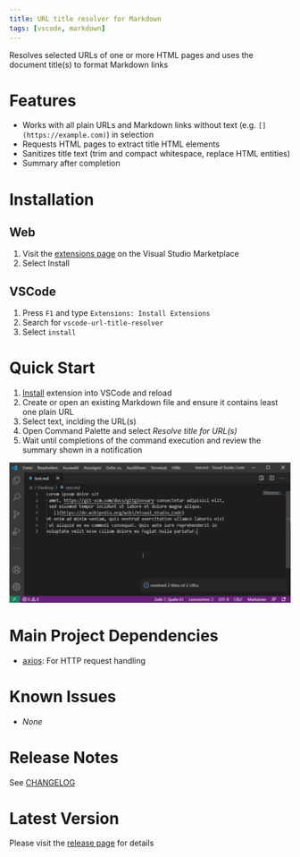 ```yaml
---
title: URL title resolver for Markdown
tags: [vscode, markdown]
---
```


Resolves selected URLs of one or more HTML pages and uses the document title(s) to format Markdown links

# Features

-   Works with all plain URLs and Markdown links without text (e.g. `[](https://example.com)`) in selection
-   Requests HTML pages to extract title HTML elements
-   Sanitizes title text (trim and compact whitespace, replace HTML entities)
-   Summary after completion

# Installation

## Web

1.  Visit the [extensions page](https://marketplace.visualstudio.com/items?itemName=Capybara1.vscode-url-title-resolver)
    on the Visual Studio Marketplace
2.  Select Install

## VSCode

1.  Press `F1` and type `Extensions: Install Extensions`
2.  Search for `vscode-url-title-resolver`
3.  Select `install`

# Quick Start

1.  [Install](#installation) extension into VSCode and reload
2.  Create or open an existing Markdown file
    and ensure it contains least one plain URL
3.  Select text, inclding the URL(s)
4.  Open Command Palette and select _Resolve title for URL(s)_
5.  Wait until completions of the command execution and
    review the summary shown in a notification

![Preview](./images/Preview.gif)

# Main Project Dependencies

-   [axios](https://github.com/axios/axios): For HTTP request handling

# Known Issues

-   _None_

# Release Notes

See [CHANGELOG](./CHANGELOG.md)

# Latest Version

Please visit the [release page](https://github.com/capybara1/vscode-url-title-resolver/releases) for details
